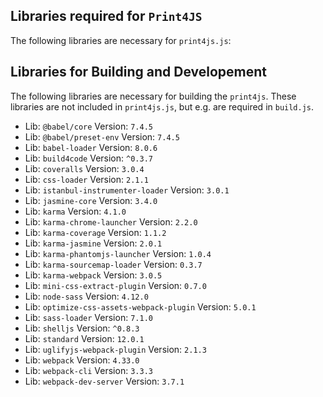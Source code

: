 
## Libraries required for  `Print4JS`
The following libraries are necessary for `print4js.js`:


## Libraries for Building and Developement
The following libraries are necessary for building the `print4js`. 
These libraries are not included in `print4js.js`, but e.g. are required in `build.js`.
* Lib: `@babel/core` Version: `7.4.5`
* Lib: `@babel/preset-env` Version: `7.4.5`
* Lib: `babel-loader` Version: `8.0.6`
* Lib: `build4code` Version: `^0.3.7`
* Lib: `coveralls` Version: `3.0.4`
* Lib: `css-loader` Version: `2.1.1`
* Lib: `istanbul-instrumenter-loader` Version: `3.0.1`
* Lib: `jasmine-core` Version: `3.4.0`
* Lib: `karma` Version: `4.1.0`
* Lib: `karma-chrome-launcher` Version: `2.2.0`
* Lib: `karma-coverage` Version: `1.1.2`
* Lib: `karma-jasmine` Version: `2.0.1`
* Lib: `karma-phantomjs-launcher` Version: `1.0.4`
* Lib: `karma-sourcemap-loader` Version: `0.3.7`
* Lib: `karma-webpack` Version: `3.0.5`
* Lib: `mini-css-extract-plugin` Version: `0.7.0`
* Lib: `node-sass` Version: `4.12.0`
* Lib: `optimize-css-assets-webpack-plugin` Version: `5.0.1`
* Lib: `sass-loader` Version: `7.1.0`
* Lib: `shelljs` Version: `^0.8.3`
* Lib: `standard` Version: `12.0.1`
* Lib: `uglifyjs-webpack-plugin` Version: `2.1.3`
* Lib: `webpack` Version: `4.33.0`
* Lib: `webpack-cli` Version: `3.3.3`
* Lib: `webpack-dev-server` Version: `3.7.1`

